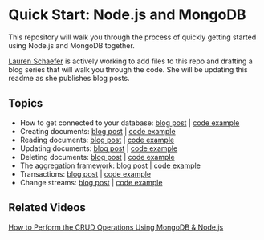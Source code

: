# Quick Start: Node.js and MongoDB

This repository will walk you through the process of quickly getting started using Node.js and MongoDB together.  

[Lauren Schaefer](https://github.com/ljhaywar) is actively working to add files to this repo and drafting a blog series that will walk you through the code.  She will be updating this readme as she publishes blog posts.

## Topics

* How to get connected to your database: [blog post](https://www.mongodb.com/blog/post/quick-start-nodejs-mongodb--how-to-get-connected-to-your-database) | [code example](connection.js)
* Creating documents: [blog post](https://www.mongodb.com/blog/post/quick-start-nodejs--mongodb--how-to-create-documents) | [code example](create.js)
* Reading documents: [blog post](https://www.mongodb.com/blog/post/quick-start-nodejs--mongodb--how-to-read-documents) | [code example](read.js)
* Updating documents: [blog post](https://www.mongodb.com/blog/post/quick-start-nodejs--mongodb--how-to-update-documents) | [code example](update.js)
* Deleting documents: [blog post](https://www.mongodb.com/blog/post/quick-start-nodejs--mongodb--how-to-delete-documents) | [code example](delete.js)
* The aggregation framework: [blog post](https://www.mongodb.com/blog/post/quick-start-nodejs--mongodb--how-to-analyze-data-using-the-aggregation-framework) | [code example](aggregation.js)
* Transactions: [blog post](https://www.mongodb.com/blog/post/quick-start-nodejs--mongodb--how-to-implement-transactions) | [code example](transaction.js)
* Change streams: [blog post](https://www.mongodb.com/blog/post/node-js-change-streams-and-triggers) | [code example](changeStreams.js)

## Related Videos

[How to Perform the CRUD Operations Using MongoDB & Node.js](https://youtu.be/ayNI9Q84v8g)
